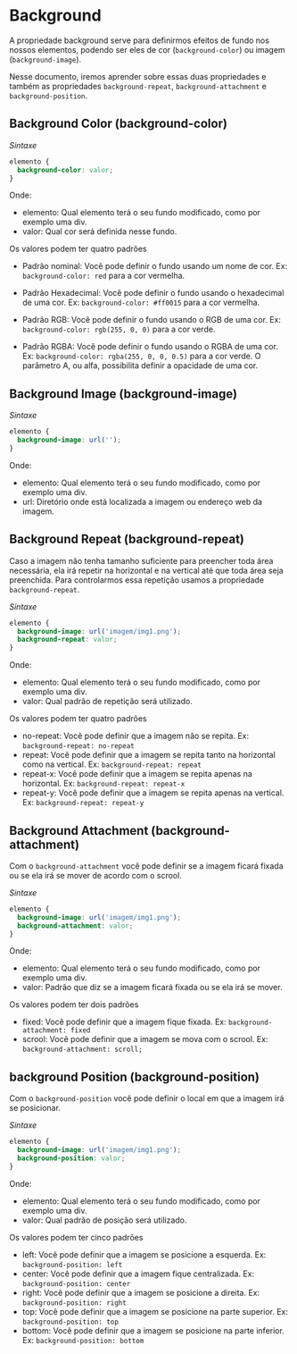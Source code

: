 # Background

A propriedade background serve para definirmos efeitos de fundo nos nossos elementos, podendo ser eles de cor (`background-color`) ou imagem (`background-image`).

Nesse documento, iremos aprender sobre essas duas propriedades e também as propriedades `background-repeat`, `background-attachment` e `background-position`.

## Background Color (background-color)

_Sintaxe_
~~~css
elemento { 
  background-color: valor;
}
~~~
Onde:
- elemento: Qual elemento terá o seu fundo modificado, como por exemplo uma div.
- valor: Qual cor será definida nesse fundo.

Os valores podem ter quatro padrões
- Padrão nominal: Você pode definir o fundo usando um nome de cor. Ex: `background-color: red` para a cor vermelha.

- Padrão Hexadecimal: Você pode definir o fundo usando o hexadecimal de uma cor. Ex: `background-color: #ff0015` para a cor vermelha.

- Padrão RGB: Você pode definir o fundo usando o RGB de uma cor. Ex: `background-color: rgb(255, 0, 0)` para a cor verde.

- Padrão RGBA: Você pode definir o fundo usando o RGBA de uma cor. Ex: `background-color: rgba(255, 0, 0, 0.5)` para a cor verde. O parâmetro A, ou alfa, possibilita definir a opacidade de uma cor. 

## Background Image (background-image)

_Sintaxe_
~~~css
elemento { 
  background-image: url('');
}
~~~
Onde:
- elemento: Qual elemento terá o seu fundo modificado, como por exemplo uma div.
- url: Diretório onde está localizada a imagem ou endereço web da imagem.

## Background Repeat (background-repeat)

Caso a imagem não tenha tamanho suficiente para preencher toda área necessária, ela irá repetir na horizontal e na vertical até que toda área seja preenchida. Para controlarmos essa repetição usamos a propriedade `background-repeat`.

_Sintaxe_
~~~css
elemento { 
  background-image: url('imagem/img1.png');
  background-repeat: valor;
}
~~~
Onde:
- elemento: Qual elemento terá o seu fundo modificado, como por exemplo uma div.
- valor: Qual padrão de repetição será utilizado.

Os valores podem ter quatro padrões
- no-repeat: Você pode definir que a imagem não se repita. Ex: `background-repeat: no-repeat` 
- repeat: Você pode definir que a imagem se repita tanto na horizontal como na vertical. Ex: `background-repeat: repeat` 
- repeat-x: Você pode definir que a imagem se repita apenas na horizontal. Ex: `background-repeat: repeat-x` 
- repeat-y: Você pode definir que a imagem se repita apenas na vertical. Ex: `background-repeat: repeat-y` 

## Background Attachment (background-attachment)

Com o `background-attachment` você pode definir se a imagem ficará fixada ou se ela irá se mover de acordo com o scrool.

_Sintaxe_
~~~css
elemento { 
  background-image: url('imagem/img1.png');
  background-attachment: valor;
}
~~~
Onde:
- elemento: Qual elemento terá o seu fundo modificado, como por exemplo uma div.
- valor: Padrão que diz se a imagem ficará fixada ou se ela irá se mover.

Os valores podem ter dois padrões
- fixed: Você pode definir que a imagem fique fixada. Ex: `background-attachment: fixed` 
- scrool: Você pode definir que a imagem se mova com o scrool. Ex: `background-attachment: scroll;` 

## background Position (background-position)

Com o `background-position` você pode definir o local em que a imagem irá se posicionar.

_Sintaxe_
~~~css
elemento { 
  background-image: url('imagem/img1.png');
  background-position: valor;
}
~~~
Onde:
- elemento: Qual elemento terá o seu fundo modificado, como por exemplo uma div.
- valor: Qual padrão de posição será utilizado.

Os valores podem ter cinco padrões
- left: Você pode definir que a imagem se posicione a esquerda. Ex: `background-position: left`
- center: Você pode definir que a imagem fique centralizada. Ex: `background-position: center`
- right: Você pode definir que a imagem se posicione a direita. Ex: `background-position: right`
- top: Você pode definir que a imagem se posicione na parte superior. Ex: `background-position: top`
- bottom: Você pode definir que a imagem se posicione na parte inferior. Ex: `background-position: bottom`
 
